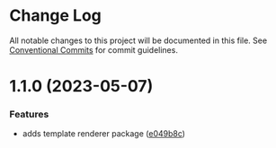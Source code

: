 # Change Log

All notable changes to this project will be documented in this file.
See [Conventional Commits](https://conventionalcommits.org) for commit guidelines.

# 1.1.0 (2023-05-07)

### Features

-   adds template renderer package ([e049b8c](https://github.com/avanzu/node-packages/commit/e049b8c85e487cadb1885a151ea16c375a10cf45))
